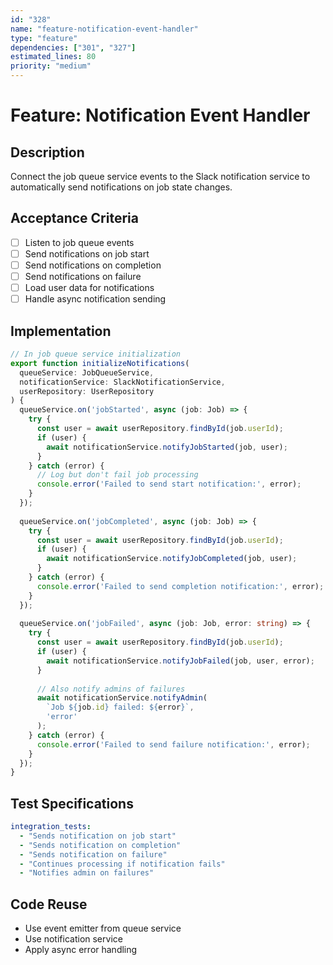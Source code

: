 ```yaml
---
id: "328"
name: "feature-notification-event-handler"
type: "feature"
dependencies: ["301", "327"]
estimated_lines: 80
priority: "medium"
---
```


# Feature: Notification Event Handler

## Description
Connect the job queue service events to the Slack notification service to automatically send notifications on job state changes.

## Acceptance Criteria
- [ ] Listen to job queue events
- [ ] Send notifications on job start
- [ ] Send notifications on completion
- [ ] Send notifications on failure
- [ ] Load user data for notifications
- [ ] Handle async notification sending

## Implementation
```typescript
// In job queue service initialization
export function initializeNotifications(
  queueService: JobQueueService,
  notificationService: SlackNotificationService,
  userRepository: UserRepository
) {
  queueService.on('jobStarted', async (job: Job) => {
    try {
      const user = await userRepository.findById(job.userId);
      if (user) {
        await notificationService.notifyJobStarted(job, user);
      }
    } catch (error) {
      // Log but don't fail job processing
      console.error('Failed to send start notification:', error);
    }
  });
  
  queueService.on('jobCompleted', async (job: Job) => {
    try {
      const user = await userRepository.findById(job.userId);
      if (user) {
        await notificationService.notifyJobCompleted(job, user);
      }
    } catch (error) {
      console.error('Failed to send completion notification:', error);
    }
  });
  
  queueService.on('jobFailed', async (job: Job, error: string) => {
    try {
      const user = await userRepository.findById(job.userId);
      if (user) {
        await notificationService.notifyJobFailed(job, user, error);
      }
      
      // Also notify admins of failures
      await notificationService.notifyAdmin(
        `Job ${job.id} failed: ${error}`,
        'error'
      );
    } catch (error) {
      console.error('Failed to send failure notification:', error);
    }
  });
}
```

## Test Specifications
```yaml
integration_tests:
  - "Sends notification on job start"
  - "Sends notification on completion"
  - "Sends notification on failure"
  - "Continues processing if notification fails"
  - "Notifies admin on failures"
```

## Code Reuse
- Use event emitter from queue service
- Use notification service
- Apply async error handling
